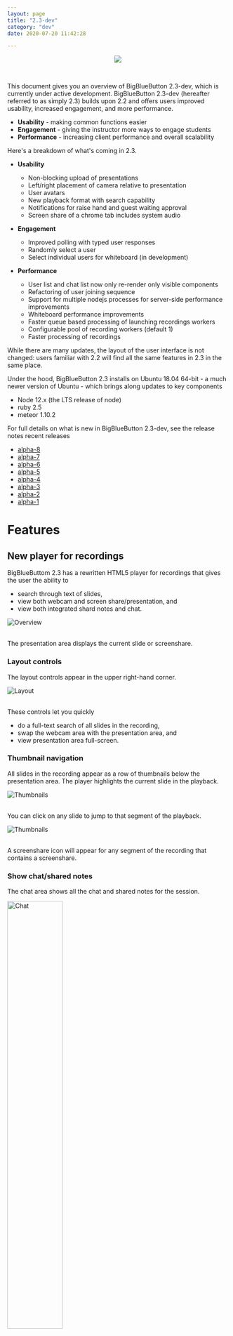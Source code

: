 ```yaml
---
layout: page
title: "2.3-dev"
category: "dev"
date: 2020-07-20 11:42:28

---
```


<p align="center">
  <img src="/images/23-header.png"/>
</p><br>


This document gives you an overview of BigBlueButton 2.3-dev, which is currently under active development.  BigBlueButton 2.3-dev (hereafter referred to as simply 2.3) builds upon 2.2 and offers users improved usability, increased engagement, and more performance.

  * **Usability** - making common functions easier
  * **Engagement** - giving the instructor more ways to engage students
  * **Performance** - increasing client performance and overall scalability 

Here's a breakdown of what's coming in 2.3.

  * **Usability** 
    * Non-blocking upload of presentations
    * Left/right placement of camera relative to presentation
    * User avatars
    * New playback format with search capability
    * Notifications for raise hand and guest waiting approval
    * Screen share of a chrome tab includes system audio

  * **Engagement**
    * Improved polling with typed user responses
    * Randomly select a user 
    * Select individual users for whiteboard (in development)

  * **Performance** 
    * User list and chat list now only re-render only visible components
    * Refactoring of user joining sequence
    * Support for multiple nodejs processes for server-side performance improvements
    * Whiteboard performance improvements
    * Faster queue based processing of launching recordings workers
    * Configurable pool of recording workers (default 1)
    * Faster processing of recordings

While there are many updates, the layout of the user interface is not changed: users familiar with 2.2 will find all the same features in 2.3 in the same place.  

Under the hood, BigBlueButton 2.3 installs on Ubuntu 18.04 64-bit - a much newer version of Ubuntu - which brings along updates to key components

  * Node 12.x (the LTS release of node)
  * ruby 2.5
  * meteor 1.10.2  

For full details on what is new in BigBlueButton 2.3-dev, see the release notes recent releases
  * [alpha-8](https://github.com/bigbluebutton/bigbluebutton/releases/tag/v2.3-alpha-8)
  * [alpha-7](https://github.com/bigbluebutton/bigbluebutton/releases/tag/v2.3-alpha-7)
  * [alpha-6](https://github.com/bigbluebutton/bigbluebutton/releases/tag/v2.3-alpha-6)
  * [alpha-5](https://github.com/bigbluebutton/bigbluebutton/releases/tag/v2.3-alpha-5)
  * [alpha-4](https://github.com/bigbluebutton/bigbluebutton/releases/tag/v2.3-alpha-4)
  * [alpha-3](https://github.com/bigbluebutton/bigbluebutton/releases/tag/v2.3-alpha-3)
  * [alpha-2](https://github.com/bigbluebutton/bigbluebutton/releases/tag/v2.3-alpha-2)
  * [alpha-1](https://github.com/bigbluebutton/bigbluebutton/releases/tag/v2.3-alpha-1)



# Features

## New player for recordings

BigBlueButtom 2.3 has a rewritten HTML5 player for recordings that gives the user the ability to 
  * search through text of slides, 
  * view both webcam and screen share/presentation, and
  * view both integrated shard notes and chat.

<img src="/images/22-playback-overview.png" alt="Overview" />
<br /><br />

The presentation area displays the current slide or screenshare.

### Layout controls

The layout controls appear in the upper right-hand corner.

<img src="/images/22-playback-layout.png" alt="Layout" />
<br /><br />

These controls let you quickly

  * do a full-text search of all slides in the recording,
  * swap the webcam area with the presentation area, and
  * view presentation area full-screen.

### Thumbnail navigation

All slides in the recording appear as a row of thumbnails below the presentation area.  The player highlights the current slide in the playback.

<img src="/images/22-playback-thumb.png" alt="Thumbnails" />
<br /><br />

You can click on any slide to jump to that segment of the playback.  

<img src="/images/22-playback-thumbnails.png" alt="Thumbnails" />
<br /><br />

A screenshare icon will appear for any segment of the recording that contains a screenshare.

### Show chat/shared notes

The chat area shows all the chat and shared notes for the session.

<img src="/images/22-playback-chat.png" alt="Chat" width="50%">
<br /><br />

Click the shared notes and chat icons to switch between the views.  The shared notes shows the final state of shared notes when the recording ended.

The chat messages are clickable, enabling the user to quickly advance to the recording at the point which that chat message was entered.  Poll results now appear in the chat as well.

### Search

When creating the recording, BigBlueButton extracts the text for each slide.

Clicking the magnifying glass icon will bring up a search dialog box that lets enter text and show only the slides that contain that text.  In the screenshot below, the user typed 'avoc' and found one slide contained that text.

<img src="/images/22-playback-search2.png" alt="Search" width="50%">
<br /><br />

Clicking the search icon will apply the search filter to the thumbnails.  The user can then click a thumbnail to advance to that segment in the recording that has the search text on the slide.

<img src="/images/22-playback-results.png" alt="Search" width="50%">
<br /><br />

Clicking the 'x' button clears the search and displays all thumbnails again.

### Playback speed

The playback control lets the user adjust the playback speed for the recording.

<img src="/images/22-playback-speed.png" alt="Search" width="25%">
<br /><br />

## Usability

### Quickly choose a presentation

When you upload a presentation, the '+' shows a list of all uploaded presentations, making it very easy to switch between them.

<img src="/images/22-choose-presentation.png" alt="Choose Presentation" width="25%">
<br /><br />

### Notifications of raise hand

Moderators have two additional notifications: raise hands and guest waiting.

<img src="/images/23-moderator-notifications.png" alt="Moderator notifications" width="50%">
<br /><br />

For raise hands, a persistent toast notification will appear when a student raises their hand.  The notification will remain the screen as long as at least one student has their hand raised.

<img src="/images/23-two-students.png" alt="multiple notifications" width="50%">
<br /><br />

The teacher can lower individual hands by clicking on user's avatar in the notification -  for example, clicking on 'Ma' will lower Matthew Thomas's hand) - or the teacher can lower all hands and close the dialog by clicking "Lower Hands".

To make it easier to raise/lower your hand, users now have a Raise Hand button on the toolbar.

<img src="/images/23-raise-hand.png" alt="Moderator notifications" width="50%">
<br /><br />

The Raise Hand button is a one-click shortcut for a clicking on your avatar, choosing Set status, and choosing Raise hand.


<br /><br />

### Repositioning webcams

The webcams can now appear on the left or right of the presentation, maximizing the available viewing area for the presentation.

<img src="/images/bigbluebutton-repositioning-webcams.png" alt="Repositioning webcams" width="75%">
<br /><br />

### Uploaded slides in the background

When upload slides, the presenter immediately returns to the main window and can continue to engage students as the slides upload in the background.  

<img src="/images/bigbluebutton-uploaded-slides.png" alt="BigBlueButton uploaded slides" width="50%">
<br /><br />

### Network quality indicator

When the network bandwidth drops too low, BigBlueButton will proactively notify a user if they may have connectivity issues.

<img src="/images/bigbluebutton-network-quality-indicator.png" alt="BigBlueButton network quality indicator" width="75%">
<br /><br />

For management of the classroom, moderators can see which students were shown the notification.

<img src="/images/bigbluebutton-connection-status.png" alt="BigBlueButton connection status" width="75%">
<br /><br />

### Smart Poll button with choices

The Smart Poll button now appears on the toolbar and shows the polling option.

<img src="/images/bigbluebutton-smart-poll.png" alt="BigBlueButton smart polling" width="75%">

<br /><br />

### Polling results in the chat experience

The poll results will also show in the chat. This helps make the poll results visible when the presentation is not visible, such as when sharing your screen.

<img src="/images/bigbluebutton-polling-results.png" alt="BigBlueButton connection status" width="50%">

<br /><br />


## Engagement

### Per-user whiteboard

You can give a specific student the ability to write on the whiteboard (instead of all students).

<img src="/images/23-give-whiteboard.png" alt="BigBlueButton per-user whiteboard access" width="50%">
<br /><br />

Once you have given an individual user whiteboard access, a pen icon appears next to their avatar.  

<img src="/images/23-received-whiteboard.png" alt="BigBlueButton per-user whiteboard access" width="50%">
<br /><br />

You can revoke individual whiteboard access by clicking their avatar again and choosing "Remove whiteboard access"

<img src="/images/23-take-whiteboard.png" alt="BigBlueButton per-user whiteboard access" width="50%">
<br /><br />

When granting individual whiteboard access, a count will appear on the multi-user whiteboard icon showing you how many students you have granted access to the whiteboard.

<img src="/images/23-notification-of-whiteboard.png" alt="BigBlueButton per-user whiteboard access" width="50%">
<br /><br />

Clicking the multi-user whiteobard icon removes whiteboard access from everyone except the presenter.


<br /><br />

### Easier editing of polling choices

The preset choices for polling -- True/False, A/B/C/D, Yes/No/Abstention -- are now just default labels for a given list of polling choices.

The presenter can now click the '+' to add a new polling option, or the trash icon to remove a polling option.

<img src="/images/bigbluebutton-polling-typed-response.png" alt="BigBlueButton polling typed responses" width="75%">

### Typed responses to polling questions

There is a new polling choice called **User Response**.  With User Response, you can have students provide a written response to a poll question.  From the user's point of view, when prompted, they will see a dialog box in the lower right-hand corner.

<img src="/images/23-user-reponse.png" alt="BigBlueButton polling typed responses" width="75%">


<br /><br />

### Randomly choose a user


You can have BigBlueButton randomly pick a user in the class.  You and the student chosen will see the choice after a brief animation.

<img src="/images/bigbluebutton-randomly-select-a-user.png" alt="BigBlueButton randomly select a user" width="50%">
<br /><br />

<img src="/images/bigbluebutton-selected-user.png" alt="BigBlueButton selected user" width="50%">
<br /><br />

You need at least two other users in the session.


# Installation

For server requirements, BigBlueButton 2.3 needs similar [minimum server requirements](https://docs.bigbluebutton.org/2.2/install.html#minimum-server-requirements) as 2.2, with two important differences

  * Ubuntu 18.04 64-bit
  * docker (Libreoffice now runs within a docker container)

The requirement for docker may preclude running 2.3 within some virtualized environments, such as LXC and containerd; however, it ensures libreoffice runs within a restricted sandbox for document conversion.  We are exploring if we can run libreoffice within systemd (such as systemd-nspawn).

To install 2.3, use [bbb-install.sh](https://github.com/bigbluebutton/bbb-install).  For example, the following command installs BigBlueButton 2.3-dev using `bbb.example.com` as the hostname and `notice@example.com` as the email for Let's Encrypt (you would substitute these values for your own hostname and email address).  Notice the version is `-v bionic-230-dev`, which will install the latest release of BigBlueButto 2.3-dev.

```bash
wget -qO- https://ubuntu.bigbluebutton.org/bbb-install.sh | bash -s -- -v bionic-230-dev -s bbb.example.com -e notice@example.com  -a -w
```

After installation finishes, you should see the following installed packages (your version numbers may be slightly different).

```bash
# dpkg -l | grep bbb-
ii  bbb-apps-akka             2.3.0-21        all      BigBlueButton Apps (Akka)
ii  bbb-config                1:2.3.0-21      amd64    BigBlueButton configuration utilities
ii  bbb-demo                  1:2.3.0-2       amd64    BigBlueButton API demos
ii  bbb-etherpad              1:2.3.0-13      amd64    The EtherPad Lite components for BigBlueButton
ii  bbb-freeswitch-core       2:2.3.0-7       amd64    BigBlueButton build of FreeSWITCH
ii  bbb-freeswitch-sounds     1:1.6.7-1       amd64    FreeSWITCH Sounds
ii  bbb-fsesl-akka            2.3.0-11        all      BigBlueButton FS-ESL (Akka)
ii  bbb-html5                 1:2.3.0-1311    amd64    The HTML5 components for BigBlueButton
ii  bbb-libreoffice-docker    1:2.3.0-7       amd64    BigBlueButton setup for LibreOffice running in docker
ii  bbb-mkclean               1:0.8.7-1       amd64    Clean and optimize Matroska and WebM files
ii  bbb-playback-presentation 1:2.3.0-6       amd64    BigBluebutton playback of presentation
ii  bbb-record-core           1:2.3.0-11      amd64    BigBlueButton record and playback
ii  bbb-web                   1:2.3.0-25      amd64    BigBlueButton API
ii  bbb-webrtc-sfu            1:2.3.0-9       amd64    BigBlueButton WebRTC SFU
```

This installs the latest version of BigBlueButton 2.3-dev with Let's encrypt certificate and the API demos.  With the API demos installed, you can open https://<hostname>/ in a browser (where <hostname> is the hostname you specified in the `bbb-install.sh` command), enter your name, and click 'Join' to join 'Demo Meeting'.  For more information, see the [bbb-install.sh](https://github.com/bigbluebutton/bbb-install) documentation.


# Customizations

## Increase number of processes for nodejs

BigBlueButton 2.2 used a single `nodejs` process for all client-side communication.  This process would start to bottleneck (the `nodejs` process, running on a single CPU core, started to use 100% of the core).  Because `nodejs` was running on a single CPU core, having a 16 or 32 CPU core server for BigBlueButton 2.2 failed to yield much additional scalability.

BigBlueButton 2.3 moves away from a single `nodejs` process for `bbb-html5` towards multiple `nodejs` processes handling incoming messages from clients.  This means that `bbb-html5` could use multiple CPU cores for processing messages and handling browser sessions (each `nodejs` process runs on a single CPU core).

As of [2.3-alpha-7](https://github.com/bigbluebutton/bigbluebutton/releases/tag/v2.3-alpha-7), `bbb-html5` will use have 2 "frontend" and two "backend" processes (this value is configurable in `/usr/share/meteor/bundle/bbb-html5-with-roles.conf`).  A restart of BigBlueButton is required if you make changes to these files.

The breakdown of functionality between front-end and back-end is as follows

#### Frontend(s):
 - receive the `ValidateAuthTokenResp` event to complete authentication
 - collection subscription and publishing
 - other DDP events including method calls to send events to `akka-apps`
 - handle completely the Streamer redis events: Cursor, Annotations, External video share
 - still require `MeetingStarted` and `MeetingEnded` events to create/destroy per-meeting event processing queues

#### Backend(s):
 - handle all the non-streamer events
 - if more than one backend is running, bbb-web splits the load in round-robin fashion by assigning an `instanceId`. So individual backends only process redis events for the meetings matching the associated `instanceId`
 - `ValidateAuthTokenResp` is passed to backends as well, which is needed for the cases where you only have a backend, no frontends - for example dev environments that do not need to care about scaling

When you use `sudo bbb-conf --setip <hostname>` or `sudo bbb-conf --restart`, `bbb-conf` will run `/etc/bigbluebutton/bbb-conf/apply-config.sh` between shutdown and restart of the BigBlueButton processes.  In this way, you can change configuration values of BigBlueButton, or use some of the helper functions in `apply-lib.sh`.  See [Automatically apply configuration changes on restart](https://docs.bigbluebutton.org/2.2/customize.html#automatically-apply-configuration-changes-on-restart).

### Log monitoring for bbb-html5
In BigBlueButton 2.3 we run multiple nodejs processes in production mode, so tailing logs is slightly different from `journalctl -f bbb-html5.service` which was used in 2.2. Rather than listing all the services ( `bbb-html5-backend@1.service   bbb-html5-backend@2.service   bbb-html5-frontend@1.service  bbb-html5-frontend@2.service  bbb-html5-frontend@3.service  bbb-html5-frontend@4.service ...` ) you can use the wildcard operator `*`. Notice the different process id for each bbb-html5-* service. Also notice `systemd_start_frontend.sh` signifying a log from a frontend process vs `systemd_start.sh` - backend process.

```
# journalctl -f -u bbb-html5-*
-- Logs begin at Mon 2021-03-15 12:13:05 UTC. --
Mar 15 15:14:18 demo2 systemd_start_frontend.sh[3881]: debug: Redis: SendCursorPositionEvtMsg completed sync
Mar 15 15:14:18 demo2 systemd_start_frontend.sh[3891]: debug: Redis: SendCursorPositionEvtMsg completed sync
Mar 15 15:14:18 demo2 systemd_start_frontend.sh[3888]: debug: Publishing Polls {"meetingId":"37d0fb4f4617b3c97948d717435f9e1cf6998477-1615821214341","userId":"w_el87iar97iwa"}
...
Mar 15 15:30:18 demo2 systemd_start.sh[3869]: debug: Redis: UpdateBreakoutUsersEvtMsg completed sync
```


## Increase number of recording workers

The previous versions of BigBlueButton used a single thread for processing recordings.  BigBlueButton 2.3-dev uses [resque](https://github.com/resque/resque) to spawn multiple recording workers for processing recordings.  

By default, `/usr/lib/systemd/system/bbb-rap-resque-worker.service` defines one recording worker `Environment=COUNT=1`.  

```
[Unit]
Description=BigBlueButton resque worker for recordings

[Service]
Type=simple
ExecStart=/bin/sh -c '/usr/bin/rake -f ../Rakefile resque:workers >> /var/log/bigbluebutton/bbb-rap-worker.log'
WorkingDirectory=/usr/local/bigbluebutton/core/scripts
Environment=QUEUE=rap:archive,rap:publish,rap:process,rap:sanity,rap:captions
Environment=COUNT=1
# Environment=VVERBOSE=1
User=bigbluebutton
Restart=always
RestartSec=3

[Install]
WantedBy=multi-user.target
```

If you want 3 recording workers, for example, the steps below show how to add a systemd override file in `/etc/systemd/system/bbb-rap-resque-worker.service.d/override.conf` that sets `Environment=COUNT=3` and restarts the `bbb-rap-resque-worker.service` service.


```
# mkdir -p /etc/systemd/system/bbb-rap-resque-worker.service.d
# cat > override.conf << HERE
[Service]
Environment=COUNT=3
HERE
# systemctl daemon-reload
# systemctl restart bbb-rap-resque-worker.service
# systemctl status bbb-rap-resque-worker.service
● bbb-rap-resque-worker.service - BigBlueButton resque worker for recordings
   Loaded: loaded (/usr/lib/systemd/system/bbb-rap-resque-worker.service; disabled; vendor preset: enabled)
  Drop-In: /etc/systemd/system/bbb-rap-resque-worker.service.d
           └─override.conf
   Active: active (running) since Sat 2021-01-09 12:19:22 UTC; 6s ago
 Main PID: 23630 (sh)
    Tasks: 15 (limit: 4915)
   CGroup: /system.slice/bbb-rap-resque-worker.service
      ├─23630 /bin/sh -c /usr/bin/rake -f ../Rakefile resque:workers >> /var/log/bigbluebutton/bbb-rap-worker.log
      ├─23631 /usr/bin/ruby /usr/bin/rake -f ../Rakefile resque:workers
      ├─23650 resque-2.0.0: Waiting for rap:archive,rap:publish,rap:process,rap:sanity,rap:captions
      ├─23651 resque-2.0.0: Waiting for rap:archive,rap:publish,rap:process,rap:sanity,rap:captions
      └─23652 resque-2.0.0: Waiting for rap:archive,rap:publish,rap:process,rap:sanity,rap:captions

```

`systemctl status bbb-rap-resque-worker.service` shows three resque workers ready to process upto three recordings in parallel.

The processing of recordings is also much faster thanks to the work of [abatu](https://github.com/abautu) in the community (see [#2483](https://github.com/bigbluebutton/bigbluebutton/issues/2483)).

## Run three Kurento servers

Recommend running [three parallel Kurento servers](/2.2/customize.html#run-three-parallel-kurento-media-servers).

## Local overrides for configuration settings

One challenge in maintaining a BigBlueButton 2.2 server was the packaging scripts would largely overwrite the settings files.

In BigBlueButton 2.3 many of the configuration files have local overrides so the administrator can specify the local equivalents. 


| Package             | Override                                                                                    |
|:------------------- |:--------------------------------------------------------------------------------------------|
| /usr/share/bbb-web/WEB-INF/classes/bigbluebutton.properties              | /etc/bigbluebutton/bbb-web.properties  |
| /usr/share/bbb-apps-akka/conf/application.conf             | /etc/bigbluebutton/bbb-apps-akka.conf  |
| /usr/share/bbb-fsesl-akka/conf/application.conf              | /etc/bigbluebutton/bbb-fsesl-akka.conf  |
| /usr/share/meteor/bundle/programs/server/assets/app/config/settings.yml | /etc/bigbluebutton/bbb-html5.yml |

 <br /><br />


For `bbb-web.properties`, the settings are name/value pair.  For example, the following `bbb-web.properties` overrides the settings for `bigbluebutton.web.serverURL` and `securitySalt` (shared secret).

```
#
# Use this file to override default entries in /usr/share/bbb-web/WEB-INF/classes/bigbluebutton.properties
#

bigbluebutton.web.serverURL=https://droplet-7162.meetbbb.com
securitySalt=UsanRxRk938d02cTWfAqSM9Cvin7bnzsREfqFfzpf2U
```


This override will ensure that `bbb-web` uses the above values regardless of changes the packaging scripts make to the upgrade.

For `bbb-apps-akka` and `bbb-fsesl-akka`, the settings file are formatted as shown below.  For example, the file `bbb-apps-akka.conf` overrides the settings for `/usr/share/bbb-apps-akka/conf/application.conf`.

```
// include default config from upstream
include "/usr/share/bbb-apps-akka/conf/application.conf"

// you can customize everything here. API endpoint and secret have to be changed
// This file will not be overridden by packages

services {
  bbbWebAPI="https://bbb.example.com/bigbluebutton/api"
  sharedSecret="UsanRxRk938d02cTWfAqSM9Cvin7bnzsREfqFfzpf2U"
}
```

For `bbb-html5.yml` the settings file are YAML formatted.  Any setting in this file overrides the corresponding setting in `/usr/share/meteor/bundle/programs/server/assets/app/config/settings.yml`.  For example, the following `bbb-html5.yml` overrides the values for `public.kurento.screenshare.constraints.audio` to `true`.

```
public:
  kurento:
    screenshare:
      constraints:
        audio: true
```





# Setup development environment
A few considerations before we start:
 - Required OS: Ubuntu 18.04 (bionic)
 - This is intended to run on containers/local-machine setup, such as LXC.
 - This process is similar to BBB 2.2's install. One difference is that we
 encapsulated Libreoffice in docker for increased security.
 - For public/production servers, we recommend installing BigBlueButton using
 [bbb-install.sh](https://github.com/bigbluebutton/bbb-install)



We'll do this in 3 steps:
* [Install BBB **2.3-dev** (detailed below)](#install-bbb-23-dev)
* [Setup SSL (same as 2.2)](#setup-https)
* [Setup development environment (same as 2.2)](#setup-development-environment-1)


## Install BBB 2.3-dev

### Install basic deps
Install needed tools
```bash
sudo apt-get update && sudo apt-get install curl wget net-tools software-properties-common haveged apt-transport-https openjdk-8-jdk -y
```
Add needed repositories
```bash
sudo add-apt-repository ppa:bigbluebutton/support -y
```
```bash
sudo add-apt-repository ppa:rmescandon/yq -y
```
```bash
sudo add-apt-repository ppa:libreoffice/ppa
```
Upgrade packages
```bash
sudo apt-get update && sudo apt-get dist-upgrade
```

### Install MongoDB
##### (Note: BBB 2.3-dev uses MongoDB 4.2, while BBB 2.2 uses MongoDB 3.4)
Add key for MongoDB's repository
```bash
wget -qO - https://www.mongodb.org/static/pgp/server-4.2.asc | sudo apt-key add -
```
Add APT's source for MongoDB
```bash
echo "deb [ arch=amd64 ] https://repo.mongodb.org/apt/ubuntu bionic/mongodb-org/4.2 multiverse" | sudo tee /etc/apt/sources.list.d/mongodb-org-4.2.list
```
Install MongoDB
```bash
sudo apt-get update && sudo apt-get install -y mongodb-org
```


### Install Node.js
##### (Note: BBB 2.3-dev uses Node.js 12.x, while BBB 2.2 uses Node.js 8.x)
```bash
curl -sL https://deb.nodesource.com/setup_12.x | sudo -E bash -
```
```bash
sudo apt-get install nodejs
```


### Install Kurento Media Server
##### (Note: BBB 2.3-dev uses Kurento Media Server official's repository, instead of forked version. The current version used by BBB 2.3-dev is 6.15.0)
Add key for Kurento

```bash
sudo apt-key adv --keyserver keyserver.ubuntu.com --recv-keys 5AFA7A83
```
Add APT's source
```bash
sudo tee "/etc/apt/sources.list.d/kurento.list" >/dev/null <<EOF
# Kurento Media Server - Release packages
deb [arch=amd64] http://ubuntu.openvidu.io/6.15.0 bionic kms6
EOF
```
Install it
```bash
sudo apt-get update && sudo apt-get install kurento-media-server
```


### Install BigBlueButton
Add key for BigBlueButton
```bash
wget https://ubuntu.bigbluebutton.org/repo/bigbluebutton.asc -O- | sudo apt-key add -
```
Add APT's source for BigBlueButton
```bash
echo "deb https://ubuntu.bigbluebutton.org/bionic-230-dev bigbluebutton-bionic main" | sudo tee /etc/apt/sources.list.d/bigbluebutton.list
```
Install it
```bash
sudo apt-get update && sudo apt-get install bigbluebutton
```

### (Optional) Install bbb-demo
If you want to test the installation, you can install demos:
```bash
sudo apt-get install bbb-demo
```
Before testing, make sure you have set `secure: false` in `/usr/share/bbb-web/WEB-INF/classes/application.yml` file:
```yml
# ...
server:
    session:
        cookie:
            secure: false
# ...

```
You can access http://BBB_IP_ADDRESS , and you will be able to join bbb-demo
(probably WebRTC media won't work because it needs HTTPS to be set).
BBB_IP_ADDRESS is the ip address of your container/machine running this
installation.

## Setup HTTPS
Follow [2.2's Configure SSL on your BigBlueButton server](https://docs.bigbluebutton.org/2.2/install.html#configure-ssl-on-your-bigbluebutton-server)

## Setup development environment
Follow [2.2's Setup a Development Environment](https://docs.bigbluebutton.org/2.2/dev.html#setup-a-development-environment)

#### Additional steps for developing bbb-html5
Starting with BigBlueButton 2.3-alpha7 bbb-html5 clients sessions are handled by a pool of "frontend" bbb-html5 nodejs instances loadbalanced by NginX. When you are running the source code via `npm start` however, you are only running a single nodejs process and the loadbalancing configuration may be an obstacle. You would want to make a change in `/etc/bigbluebutton/nginx/bbb-html5.nginx` so you do not use the html5 pool but rather only the 4100 port.

The default - used for production mode:
```
location ~ ^/html5client/ {
  # proxy_pass http://127.0.0.1:4100; # use for development
  proxy_pass http://poolhtml5servers; # use for production
  ...
```

Development mode, only port 4100 is used.
```
location ~ ^/html5client/ {
  proxy_pass http://127.0.0.1:4100; # use for development
  # proxy_pass http://poolhtml5servers; # use for production
  ...
```

After this change, reload NginX's configuration with `sudo systemctl reload nginx`

A symptom of running `npm start` with the incompatible `poolhtml5servers` NginX configuration is seeing `It looks like you are trying to access MongoDB over HTTP on the native driver port.` and `Uncaught SyntaxError: Unexpected Identifier`



When you switch back to running the `bbb-html5` packaged version you would want to revert your change so the `poolhtml5servers` are used for spreading the load of the client sessions.

BigBlueButton 2.3-alpha7 also introduced [bigbluebutton-html5/deploy_to_usr_share.sh](https://github.com/bigbluebutton/bigbluebutton/blob/v2.3-alpha-7/bigbluebutton-html5/deploy_to_usr_share.sh) - a script which deploys your [customized] bigbluebutton-html5/* code as locally running `bbb-html5` package (production mode, requiring the `poolhtml5servers` NginX rule)

## Known Problems
BigBlueButton 2.3-dev uses Java 8; however, Ubuntu 18.04 ships with Java 11 set as default option.  If you see something similar while trying to compile bbb-common-messages or bbb-apps-akka:

```
[error] /home/firstuser/dev/bigbluebutton/bbb-common-message/src/main/java/org/bigbluebutton/common2/redis/RedisStorageService.java:25:1: package com.sun.org.apache.xpath.internal.operations is not visible
[error]   (package com.sun.org.apache.xpath.internal.operations is declared in module java.xml, which does not export it)
[error] import com.sun.org.apache.xpath.internal.operations.Bool;
```

You can use [update-java-alternatives --list](https://askubuntu.com/a/740782) to switch to Java 8 version as default.


# Giving feedback and reporting bugs

BigBlueButton 2.3-dev is under active development.  While we don't recommend setting it up in a production environment, we do encourage administrators to try out the build with others and give us feedback on [our bigbluebutton-dev mailing list](https://groups.google.com/g/bigbluebutton-dev).  

If you found a reproducible bug,  please report it in the [GitHub Issues section](https://github.com/bigbluebutton/bigbluebutton/issues) with steps to reproduce (this will make it easier for the developers to fix the bug).  Indicate in the body of the bug report that this applies to BigBlueButton 2.3-dev and give us the client build number, which you can find either with `dpkg -l | grep bbb-html5` or within the client in the `Settings -> About` menu.
